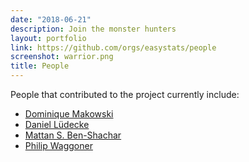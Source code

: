 ```yaml
---
date: "2018-06-21"
description: Join the monster hunters
layout: portfolio
link: https://github.com/orgs/easystats/people
screenshot: warrior.png
title: People
---
```


People that contributed to the project currently include:

- [Dominique Makowski](https://github.com/DominiqueMakowski)
- [Daniel Lüdecke](https://github.com/strengejacke)
- [Mattan S. Ben-Shachar](https://github.com/mattansb)
- [Philip Waggoner](https://github.com/pdwaggoner)
